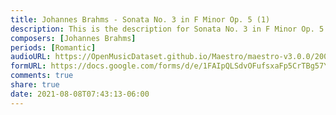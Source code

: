 ```yaml
---
title: Johannes Brahms - Sonata No. 3 in F Minor Op. 5 (1)
description: This is the description for Sonata No. 3 in F Minor Op. 5 by Johannes Brahms
composers: [Johannes Brahms]
periods: [Romantic]
audioURL: https://OpenMusicDataset.github.io/Maestro/maestro-v3.0.0/2009/MIDI-Unprocessed_18_R1_2009_04_ORIG_MID--AUDIO_18_R1_2009_18_R1_2009_04_WAV.midi
formURL: https://docs.google.com/forms/d/e/1FAIpQLSdvOFufsxaFp5CrTBg57YSOvVPdKzoVNQVHxTmc5zfFrfo-GQ/viewform
comments: true
share: true
date: 2021-08-08T07:43:13-06:00
---
```

